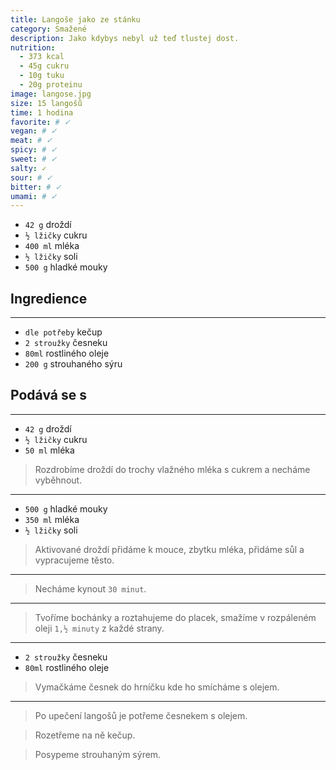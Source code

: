 ```yaml
---
title: Langoše jako ze stánku
category: Smažené
description: Jako kdybys nebyl už teď tlustej dost.
nutrition:
  - 373 kcal
  - 45g cukru
  - 10g tuku
  - 20g proteinu
image: langose.jpg
size: 15 langošů
time: 1 hodina
favorite: # ✓
vegan: # ✓
meat: # ✓ 
spicy: # ✓ 
sweet: # ✓ 
salty: ✓
sour: # ✓ 
bitter: # ✓
umami: # ✓
---
```


* `42 g` droždí
* `½ lžičky` cukru
* `400 ml` mléka
* `½ lžičky` soli
* `500 g` hladké mouky

## **Ingredience**

---

* `dle potřeby` kečup
* `2 stroužky` česneku
* `80ml` rostliného oleje
* `200 g` strouhaného sýru

## **Podává se s**

---

* `42 g` droždí
* `½ lžičky` cukru
* `50 ml` mléka

> Rozdrobíme droždí do trochy vlažného mléka s cukrem a necháme vyběhnout.

---

* `500 g` hladké mouky
* `350 ml` mléka
* `½ lžičky` soli

> Aktivované droždí přidáme k mouce, zbytku mléka, přidáme sůl a vypracujeme těsto. 

---

> Necháme kynout `30 minut`.

---

> Tvoříme bochánky a roztahujeme do placek, smažíme v rozpáleném oleji `1,½ minuty` z každé strany.

---

* `2 stroužky` česneku
* `80ml` rostliného oleje

> Vymačkáme česnek do hrníčku kde ho smícháme s olejem.

---

> Po upečení langošů je potřeme česnekem s olejem.

> Rozetřeme na ně kečup.

> Posypeme strouhaným sýrem.
